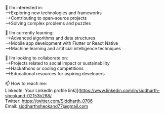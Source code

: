 👀 I’m interested in:<br>
-->Exploring new technologies and frameworks<br>
-->Contributing to open-source projects<br>
-->Solving complex problems and puzzles<br>

🌱 I’m currently learning:<br>
-->Advanced algorithms and data structures<br>
-->Mobile app development with Flutter or React Native<br>
-->Machine learning and artificial intelligence techniques<br>

💞️ I’m looking to collaborate on:<br>
-->Projects related to social impact or sustainability<br>
-->Hackathons or coding competitions<br>
-->Educational resources for aspiring developers<br>

📫 How to reach me:<br>
LinkedIn: Your LinkedIn profile link]](https://www.linkedin.com/in/siddharth-sheokand-02153b288/<br>
Twitter: https://twitter.com/Siddharth_0706<br>
Email: siddharthsheokand77@gmail.com<br>
